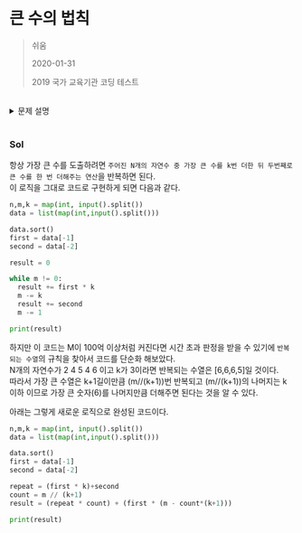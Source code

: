 # 큰 수의 법칙
> 쉬움
>
> 2020-01-31
>
> 2019 국가 교육기관 코딩 테스트


<br>

<details>
<summary>문제 설명</summary>
<div markdown="1">       


<br>

>'큰 수의 법칙'은 일반적으로 통계 분야에서 다루어지는 내용이지만 동빈이는 본인만의 방식으로 다르게 사용하고 있다.  
> 동빈이의 큰 수의 법칙은 다양한 수로 이루어진 배열이 있을 때 주어진 수들을 M번 더하여 가장 큰 수를 만드는 법칙이다.  
> 단, 배열의 특정한 인덱스(번호)에 해당하는 수가 연속해서 K번을 초과하여 더해질 수 없는 것이 이 법칙의 특징이다.
> 
> 예를 들어 순서대로 2, 4, 5, 4, 6으로 이루어진 배열이 있을 때 M이 8이고, K가 3이라고 가정하자.  
> 이 경우 특정한 인덱스의 수가 연속해서 세 번까지만 더해질 수 있으므로 큰 수의 법칙에 따른 결과는 6+6+6+5+6+6+6+5인 46이 된다.  
> 
> 단, 서로 다른 인덱스에 해당하는 수가 같은 경우에도 서로 다른 것으로 간주한다.  
> 예를 들어 순서대로 3, 4, 3, 4, 3으로 이루어진 배열이 있을 때 M이 7이고, K가 2라고 가정하자.  
> 이 경우 두 번째 원소에 해당하는 4와 네 번째 원소에 해당하는 4를 번갈아 두 번씩 더하는 것이 가능하다.  
> 결과적으로 4+4+4+4+4+4+4인 28이 도출된다.

 
배열의 크기 N, 숫자가 더해지는 횟수 M, 그리고 K가 주어질 때 동빈이의 큰 수의 법칙에 따른 결과를 출력하시오. 
 
입력 조건 
- 첫째 줄에 N(2<=N<=1000), M(1<=M<=10,000), K(1<=K<=10,000)의 자연수가 주어지며, 각 자연수는 공백으로 구분한다.
- 둘째 줄에 N개의 자연수가 주어진다. 각 자연수는 공백으로 구분한다. 단, 각각의 자연수는 1 이상 10,000 이하의 수로 주어진다.
- 입력으로 주어지는 K는 항상 M보다 작거나 같다. 
 
 
출력 조건
- 첫째 줄에 동빈이의 큰 수의 법칙에 따라 더해진 답을 출력한다.

<details>
<summary>입력 예시</summary>
<div markdown="1">       
 

5 8 3  
2 4 5 4 6

</div>
</details>


<details>
<summary>출력 예시</summary>
<div markdown="1">        

46

</div>
</details>


</div>
</details>


<br>

### Sol

항상 가장 큰 수를 도출하려면 `주어진 N개의 자연수 중 가장 큰 수를 k번 더한 뒤 두번째로 큰 수를 한 번 더해주는 연산`을 반복하면 된다.  
이 로직을 그대로 코드로 구현하게 되면 다음과 같다.


```python
n,m,k = map(int, input().split())
data = list(map(int,input().split()))

data.sort()
first = data[-1]
second = data[-2]

result = 0

while m != 0:
  result += first * k
  m -= k
  result += second
  m -= 1

print(result)
```
하지만 이 코드는 M이 100억 이상처럼 커진다면 시간 초과 판정을 받을 수 있기에 `반복되는 수열`의 규칙을 찾아서 코드를 단순화 해보았다.  
N개의 자연수가 2 4 5 4 6 이고 k가 3이라면 반복되는 수열은 [6,6,6,5]일 것이다.  
따라서 가장 큰 수열은 k+1길이만큼 (m//(k+1))번 반복되고 (m//(k+1))의 나머지는 k 이하 이므로 가장 큰 숫자(6)를 나머지만큼 더해주면 된다는 것을 알 수 있다.


아래는 그렇게 새로운 로직으로 완성된 코드이다.


```python
n,m,k = map(int, input().split())
data = list(map(int,input().split()))

data.sort()
first = data[-1]
second = data[-2]

repeat = (first * k)+second
count = m // (k+1)
result = (repeat * count) + (first * (m - count*(k+1)))

print(result)
```